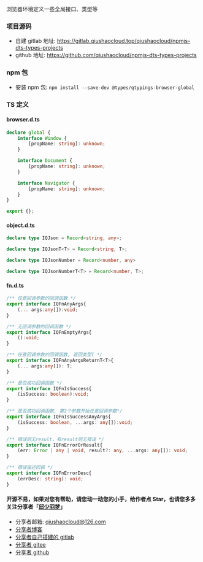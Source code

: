 浏览器环境定义一些全局接口、类型等

### 项目源码
* 自建 gitlab 地址: https://gitlab.qiushaocloud.top/qiushaocloud/npmjs-dts-types-projects
* github 地址: https://github.com/qiushaocloud/npmjs-dts-types-projects

### npm 包
* 安装 npm 包: `npm install --save-dev @types/qtypings-browser-global`

###  TS 定义
#### browser.d.ts
```typescript
declare global {
    interface Window {
        [propName: string]: unknown;
    }

    interface Document {
        [propName: string]: unknown;
    }

    interface Navigator {
        [propName: string]: unknown;
    }
}

export {};
```

#### object.d.ts
```typescript
declare type IQJson = Record<string, any>;

declare type IQJsonT<T> = Record<string, T>;

declare type IQJsonNumber = Record<number, any>

declare type IQJsonNumberT<T> = Record<number, T>;
```


#### fn.d.ts
```typescript
/** 任意回调参数的回调函数 */
export interface IQFnAnyArgs{
    (... args:any[]):void;
}

/** 无回调参数的回调函数 */
export interface IQFnEmptyArgs{
    ():void;
}

/** 任意回调参数的回调函数, 返回类型T */
export interface IQFnAnyArgsReturnT<T>{
    (... args:any[]): T;
}

/** 是否成功回调函数 */
export interface IQFnIsSuccess{
    (isSuccess: boolean):void;
}

/** 是否成功回调函数, 第2个参数开始任意回调参数*/
export interface IQFnIsSuccessAnyArgs{
    (isSuccess: boolean, ...args: any[]):void;
}

/** 错误则无result，有result则无错误 */
export interface IQFnErrorOrResult{
    (err: Error | any | void, result?: any, ...args: any[]): void;
}

/** 错误描述回调 */
export interface IQFnErrorDesc{
    (errDesc: string): void;
}
```


#### 开源不易，如果对您有帮助，请您动一动您的小手，给作者点 Star，也请您多多关注分享者「[邱少羽梦](https://www.qiushaocloud.top)」

* 分享者邮箱: [qiushaocloud@126.com](mailto:qiushaocloud@126.com)
* [分享者博客](https://www.qiushaocloud.top)
* [分享者自己搭建的 gitlab](https://gitlab.qiushaocloud.top/qiushaocloud) 
* [分享者 gitee](https://gitee.com/qiushaocloud/dashboard/projects) 
* [分享者 github](https://github.com/qiushaocloud?tab=repositories) 
